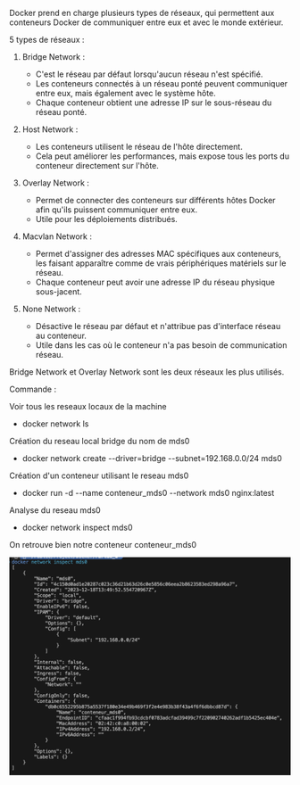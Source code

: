 Docker prend en charge plusieurs types de réseaux, qui permettent aux conteneurs Docker de communiquer entre eux et avec le monde extérieur. 

5 types de réseaux :

1. Bridge Network :
   - C'est le réseau par défaut lorsqu'aucun réseau n'est spécifié.
   - Les conteneurs connectés à un réseau ponté peuvent communiquer entre eux, mais également avec le système hôte.
   - Chaque conteneur obtient une adresse IP sur le sous-réseau du réseau ponté.

2. Host Network :
   - Les conteneurs utilisent le réseau de l'hôte directement.
   - Cela peut améliorer les performances, mais expose tous les ports du conteneur directement sur l'hôte.

3. Overlay Network :
   - Permet de connecter des conteneurs sur différents hôtes Docker afin qu'ils puissent communiquer entre eux.
   - Utile pour les déploiements distribués.

4. Macvlan Network :
   - Permet d'assigner des adresses MAC spécifiques aux conteneurs, les faisant apparaître comme de vrais périphériques matériels sur le réseau.
   - Chaque conteneur peut avoir une adresse IP du réseau physique sous-jacent.

5. None Network :
   - Désactive le réseau par défaut et n'attribue pas d'interface réseau au conteneur.
   - Utile dans les cas où le conteneur n'a pas besoin de communication réseau.


Bridge Network et Overlay Network sont les deux réseaux les plus utilisés.

Commande :

Voir tous les reseaux locaux de la machine

- docker network ls

Création du reseau local bridge du nom de mds0 

- docker network create --driver=bridge --subnet=192.168.0.0/24 mds0

Création d'un conteneur utilisant le reseau mds0

- docker run -d --name conteneur_mds0 --network mds0 nginx:latest

Analyse du reseau mds0 

- docker network inspect mds0 

On retrouve bien notre conteneur conteneur_mds0

 ![network_inspect](Images/network_inspect.png)


